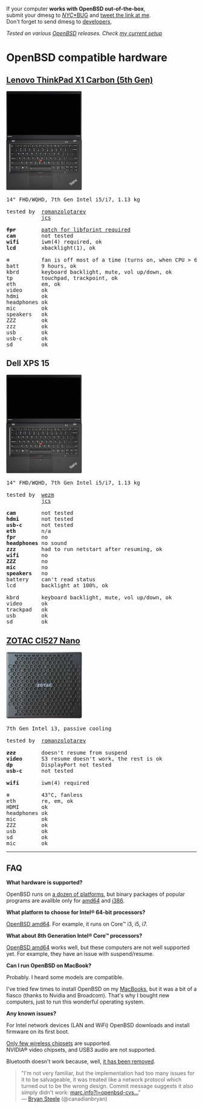 If your computer **works with OpenBSD out-of-the-box**,<br>
submit your dmesg to
[_NYC_*BUG](http://dmesgd.nycbug.org/index.cgi?do=submit) and
[tweet the link at me](https://twitter.com/romanzolotarev).<br>
Don't forget to send dmesg to
[developers](https://www.openbsd.org/faq/faq4.html#SendDmesg),<br>

_Tested on various [OpenBSD](/openbsd/) releases. Check [my current setup](/setup.html)_

# OpenBSD compatible hardware

## [Lenovo ThinkPad X1 Carbon (5th Gen)](https://www.lenovo.com/us/en/laptops/thinkpad/thinkpad-x/ThinkPad-X1-Carbon-5th-Gen/p/22TP2TXX15G)

<img src="/hardware/lenovo-thinkpad-x1c5.png" style="width: 200px;">

<pre>
14" FHD/WQHD, 7th Gen Intel i5/i7, 1.13 kg

tested by  <a href="https://twitter.com/romanzolotarev/status/1019920973653569536">romanzolotarev</a>
           <a href="https://jcs.org/2017/09/01/thinkpad_x1c">jcs</a>

<b><s>fpr</s></b>        <a href="https://bsd.network/@kristapsdz/100391368292782019">patch for libfprint required</a>
<b>cam</b>        not tested
<b>wifi</b>       iwm(4) required, ok
<b>lcd</b>        xbacklight(1), ok

<b>&#x2744;</b>          fan is off most of a time (turns on, when CPU > 60&deg;C)
batt       9 hours, ok
kbrd       keyboard backlight, mute, vol up/down, ok
tp         touchpad, trackpoint, ok
eth        em, ok
video      ok
hdmi       ok
headphones ok
mic        ok
speakers   ok
ZZZ        ok
zzz        ok
usb        ok
usb-c      ok
sd         ok
</pre>

## Dell XPS 15

<img src="/hardware/lenovo-thinkpad-x1c5.png" style="width: 200px;">

<pre>
14" FHD/WQHD, 7th Gen Intel i5/i7, 1.13 kg

tested by  <a href="http://dmesgd.nycbug.org/index.cgi?do=view&id=3695">wezm</a>
           <a href="https://jcs.org/2017/09/01/thinkpad_x1c">jcs</a>

<b>cam</b>        not tested
<b>hdmi</b>       not tested
<b>usb-c</b>      not tested
<b>eth</b>        n/a
<b>fpr</b>        no
<b>headphones</b> no sound
<b>zzz</b>        had to run netstart after resuming, ok
<b>wifi</b>       no
<b>ZZZ</b>        no
<b>mic</b>        no
<b>speakers</b>   no
battery    can't read status
lcd        backlight at 100%, ok

kbrd       keyboard backlight, mute, vol up/down, ok
video      ok
trackpad   ok
usb        ok
sd         ok
</pre>

## [ZOTAC CI527 Nano](https://www.zotac.com/us/product/mini_pcs/ci527-nano)

<pre>
<img src="/hardware/zotac-ci527nano.jpg" style="width: 200px;">

7th Gen Intel i3, passive cooling

tested by  <a href="https://twitter.com/romanzolotarev/status/909807608252551169">romanzolotarev</a>

<b><s>zzz</s></b>        doesn't resume from suspend
<b>video</b>      S3 resume doesn't work, the rest is ok
<b>dp</b>         DisplayPort not tested
<b>usb-c</b>      not tested

<b>wifi</b>       iwm(4) required

<b>&#x2744;</b>          43&deg;C, fanless
eth        re, em, ok
HDMI       ok
headphones ok
mic        ok
ZZZ        ok
usb        ok
sd         ok
mic        ok
</pre>

---

## FAQ

**What hardware is supported?**

OpenBSD runs on [a dozen of
platforms](https://www.openbsd.org/faq/faq1.html#Platforms), but
binary packages of popular programs are availble only for
[amd64](https://fastly.cdn.openbsd.org/pub/OpenBSD/snapshots/packages/amd64/)
and
[i386](https://fastly.cdn.openbsd.org/pub/OpenBSD/snapshots/packages/i386/).

**What platform to choose for Intel&reg; 64-bit processors?**

[OpenBSD amd64](https://www.openbsd.org/amd64.html). For example, it runs
on Core&trade; i3, i5, i7.

**What about 8th Generation Intel&reg; Core&trade; processors?**

[OpenBSD amd64](https://www.openbsd.org/amd64.html) works well, but
these computers are not well supported yet. For example, they have
an issue with suspend/resume.

**Can I run OpenBSD on MacBook?**

Probably. I heard some models are compatible.

I've tried few times to install OpenBSD on my [MacBooks](/macbook/),
but it was a bit of a fiasco (thanks to Nvidia and Broadcom). That's
why I bought new computers, just to run this wonderful operating
system.

**Any known issues?**

For Intel network devices (LAN and WiFi) OpenBSD downloads and
install firmware on its first boot.

[Only few wireless
chipsets](https://man.openbsd.org/?query=wireless&apropos=1) are
supported.<br> NVIDIA&reg; video chipsets, and USB3 audio are not
supported.

Bluetooth doesn't work because, well, [it has been
removed](https://marc.info/?l=openbsd-cvs&m=140511572108715&w=2).

> "I'm not very familiar, but the implementation had too many issues
for it to be salvageable, it was treated like a network protocol
which turned out to be the wrong design. Commit message suggests
it also simply didn't work: <a
href="https://marc.info/?l=openbsd-cvs&m=140511572108715&w=2">marc.info?l=openbsd-cvs...</a>"<br>&mdash;
[Bryan Steele](https://twitter.com/canadianbryan/status/984782198887911425 "13 Apr 2018")
(@canadianbryan)
